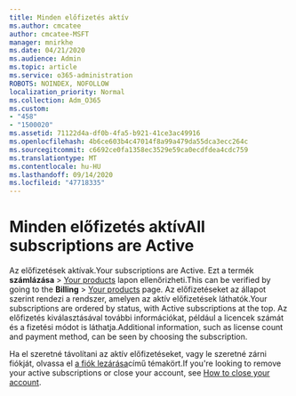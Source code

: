 ```yaml
---
title: Minden előfizetés aktív
ms.author: cmcatee
author: cmcatee-MSFT
manager: mnirkhe
ms.date: 04/21/2020
ms.audience: Admin
ms.topic: article
ms.service: o365-administration
ROBOTS: NOINDEX, NOFOLLOW
localization_priority: Normal
ms.collection: Adm_O365
ms.custom:
- "458"
- "1500020"
ms.assetid: 71122d4a-df0b-4fa5-b921-41ce3ac49916
ms.openlocfilehash: 4b6ce603b4c47014f8a99a479da55dca3ecc264c
ms.sourcegitcommit: c6692ce0fa1358ec3529e59ca0ecdfdea4cdc759
ms.translationtype: MT
ms.contentlocale: hu-HU
ms.lasthandoff: 09/14/2020
ms.locfileid: "47718335"
---
```

# <a name="all-subscriptions-are-active"></a><span data-ttu-id="fd15e-102">Minden előfizetés aktív</span><span class="sxs-lookup"><span data-stu-id="fd15e-102">All subscriptions are Active</span></span>

<span data-ttu-id="fd15e-103">Az előfizetések aktívak.</span><span class="sxs-lookup"><span data-stu-id="fd15e-103">Your subscriptions are Active.</span></span> <span data-ttu-id="fd15e-104">Ezt a termék **számlázása** \> [Your products](https://go.microsoft.com/fwlink/p/?linkid=842054) lapon ellenőrizheti.</span><span class="sxs-lookup"><span data-stu-id="fd15e-104">This can be verified by going to the **Billing** \> [Your products](https://go.microsoft.com/fwlink/p/?linkid=842054) page.</span></span> <span data-ttu-id="fd15e-105">Az előfizetéseket az állapot szerint rendezi a rendszer, amelyen az aktív előfizetések láthatók.</span><span class="sxs-lookup"><span data-stu-id="fd15e-105">Your subscriptions are ordered by status, with Active subscriptions at the top.</span></span> <span data-ttu-id="fd15e-106">Az előfizetés kiválasztásával további információkat, például a licencek számát és a fizetési módot is láthatja.</span><span class="sxs-lookup"><span data-stu-id="fd15e-106">Additional information, such as license count and payment method, can be seen by choosing the subscription.</span></span>
  
<span data-ttu-id="fd15e-107">Ha el szeretné távolítani az aktív előfizetéseket, vagy le szeretné zárni fiókját, olvassa el [a fiók lezárása](https://docs.microsoft.com/microsoft-365/commerce/close-your-account?view=o365-worldwide)című témakört.</span><span class="sxs-lookup"><span data-stu-id="fd15e-107">If you're looking to remove your active subscriptions or close your account, see [How to close your account](https://docs.microsoft.com/microsoft-365/commerce/close-your-account?view=o365-worldwide).</span></span>
